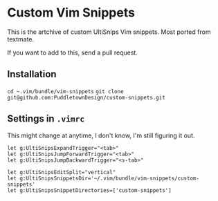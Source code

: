 # Custom Vim Snippets

This is the artchive of custom UltiSnips Vim snippets. Most ported from textmate. 

If you want to add to this, send a pull request.

## Installation

`cd ~.vim/bundle/vim-snippets`
`git clone git@github.com:PuddletownDesign/custom-snippets.git`

## Settings in `.vimrc`

This might change at anytime, I don't know, I'm still figuring it out.

```
let g:UltiSnipsExpandTrigger="<tab>"
let g:UltiSnipsJumpForwardTrigger="<tab>"
let g:UltiSnipsJumpBackwardTrigger="<s-tab>"

let g:UltiSnipsEditSplit="vertical"
let g:UltiSnipsSnippetsDir='~/.vim/bundle/vim-snippets/custom-snippets'
let g:UltiSnipsSnippetDirectories=['custom-snippets']
```
